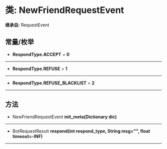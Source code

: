 # 类: NewFriendRequestEvent  
  
**继承自:** RequestEvent  
  
## 常量/枚举  
  
- **RespondType.ACCEPT** = **0**  
  
---  
  
- **RespondType.REFUSE** = **1**  
  
---  
  
- **RespondType.REFUSE_BLACKLIST** = **2**  
  
---  
  
## 方法 
  
- NewFriendRequestEvent **init_meta(Dictionary dic)**  
  
---  
  
- BotRequestResult **respond(int respond_type, String msg="", float timeout=-INF)**  
  
---  
  

